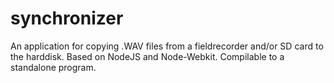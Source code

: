# synchronizer
An application for copying .WAV files from a fieldrecorder and/or SD card to the harddisk. Based on NodeJS and Node-Webkit. Compilable to a standalone program.
